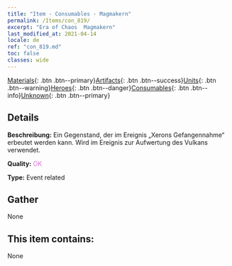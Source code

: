 ```yaml
---
title: "Item - Consumables - Magmakern"
permalink: /Items/con_819/
excerpt: "Era of Chaos  Magmakern"
last_modified_at: 2021-04-14
locale: de
ref: "con_819.md"
toc: false
classes: wide
---
```

 [Materials](/de/Items/){: .btn .btn--primary}[Artifacts](/de/Items/Artifacts/){: .btn .btn--success}[Units](/de/Items/Units/){: .btn .btn--warning}[Heroes](/de/Items/Heroes/){: .btn .btn--danger}[Consumables](/de/Items/Consumables/){: .btn .btn--info}[Unknown](/de/Items/Unknown/){: .btn .btn--primary}

## Details
 **Beschreibung:** Ein Gegenstand, der im Ereignis „Xerons Gefangennahme“ erbeutet werden kann. Wird im Ereignis zur Aufwertung des Vulkans verwendet.

 **Quality:** <span style="color: #DA70D6">OK</span>

 **Type:** Event related

## Gather

  None

## This item contains:

  None

